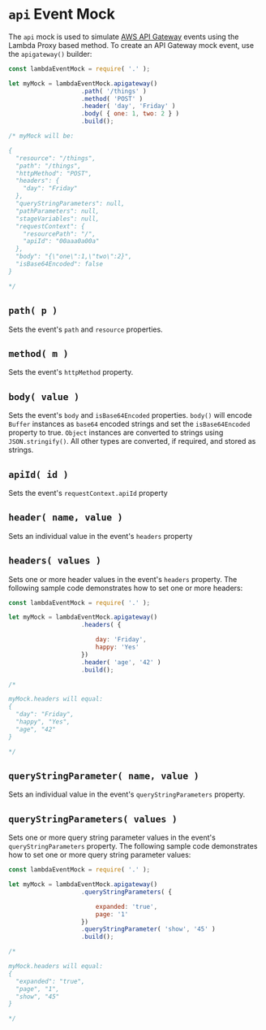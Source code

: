 # `api` Event Mock

The `api` mock is used to simulate [AWS API Gateway](https://aws.amazon.com/api-gateway) events using the Lambda Proxy based method. To create an API Gateway mock event, use the `apigateway()` builder:

```js
const lambdaEventMock = require( '.' );

let myMock = lambdaEventMock.apigateway()
                    .path( '/things' )
                    .method( 'POST' )
                    .header( 'day', 'Friday' )
                    .body( { one: 1, two: 2 } )
                    .build();

/* myMock will be:

{
  "resource": "/things",
  "path": "/things",
  "httpMethod": "POST",
  "headers": {
    "day": "Friday"
  },
  "queryStringParameters": null,
  "pathParameters": null,
  "stageVariables": null,
  "requestContext": {
    "resourcePath": "/",
    "apiId": "00aaa0a00a"
  },
  "body": "{\"one\":1,\"two\":2}",
  "isBase64Encoded": false
}

*/
```

## `path( p )`

Sets the event's `path` and `resource` properties.

## `method( m )`

Sets the event's `httpMethod` property.

## `body( value )`

Sets the event's `body` and `isBase64Encoded` properties. `body()` will encode
`Buffer` instances as `base64` encoded strings and set the `isBase64Encoded`
property to true. `Object` instances are converted to strings using `JSON.stringify()`.
All other types are converted, if required, and stored as strings.

## `apiId( id )`

Sets the event's `requestContext.apiId` property

## `header( name, value )`

Sets an individual value in the event's `headers` property

## `headers( values )`

Sets one or more header values in the event's `headers` property. The following
sample code demonstrates how to set one or more headers:

```js
const lambdaEventMock = require( '.' );

let myMock = lambdaEventMock.apigateway()
                    .headers( {

                        day: 'Friday',
                        happy: 'Yes'
                    })
                    .header( 'age', '42' )
                    .build();

/*

myMock.headers will equal:
{
  "day": "Friday",
  "happy", "Yes",
  "age", "42"
}

*/
```

## `queryStringParameter( name, value )`

Sets an individual value in the event's `queryStringParameters` property.

## `queryStringParameters( values )`

Sets one or more query string parameter values in the event's
`queryStringParameters` property. The following
sample code demonstrates how to set one or more query string parameter values:

```js
const lambdaEventMock = require( '.' );

let myMock = lambdaEventMock.apigateway()
                    .queryStringParameters( {

                        expanded: 'true',
                        page: '1'
                    })
                    .queryStringParameter( 'show', '45' )
                    .build();

/*

myMock.headers will equal:
{
  "expanded": "true",
  "page", "1",
  "show", "45"
}

*/
```
